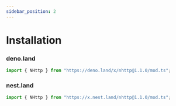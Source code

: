 ```yaml
---
sidebar_position: 2
---
```


# Installation
### deno.land
```js
import { NHttp } from "https://deno.land/x/nhttp@1.1.0/mod.ts";
```
### nest.land
```js
import { NHttp } from "https://x.nest.land/nhttp@1.1.0/mod.ts";
```

